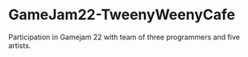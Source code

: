 # GameJam22-TweenyWeenyCafe
Participation in Gamejam 22 with team of three programmers and five artists.
